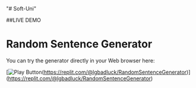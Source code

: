 "# Soft-Uni" 


##LIVE DEMO
# Random Sentence Generator

You can try the generator directly in your Web browser here:

[<img alt="Play Button" src="(https://github.com/lgbadluck/SoftUni-Java/assets/4021443/2a89cc05-c584-4bd4-9dce-ceb82e5c4833)">(https://replit.com/@lgbadluck/RandomSentenceGenerator)</img>]
(https://replit.com/@lgbadluck/RandomSentenceGenerator)
